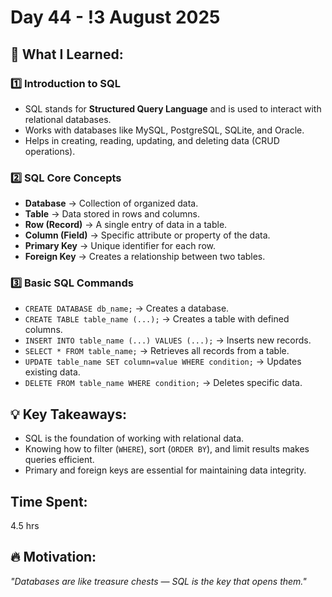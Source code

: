 # Day 44 - !3 August 2025

## 🧠 What I Learned:

### 1️⃣ Introduction to SQL
- SQL stands for **Structured Query Language** and is used to interact with relational databases.
- Works with databases like MySQL, PostgreSQL, SQLite, and Oracle.
- Helps in creating, reading, updating, and deleting data (CRUD operations).

### 2️⃣ SQL Core Concepts
- **Database** → Collection of organized data.
- **Table** → Data stored in rows and columns.
- **Row (Record)** → A single entry of data in a table.
- **Column (Field)** → Specific attribute or property of the data.
- **Primary Key** → Unique identifier for each row.
- **Foreign Key** → Creates a relationship between two tables.

### 3️⃣ Basic SQL Commands
- `CREATE DATABASE db_name;` → Creates a database.
- `CREATE TABLE table_name (...);` → Creates a table with defined columns.
- `INSERT INTO table_name (...) VALUES (...);` → Inserts new records.
- `SELECT * FROM table_name;` → Retrieves all records from a table.
- `UPDATE table_name SET column=value WHERE condition;` → Updates existing data.
- `DELETE FROM table_name WHERE condition;` → Deletes specific data.

## 💡 Key Takeaways:
- SQL is the foundation of working with relational data.
- Knowing how to filter (`WHERE`), sort (`ORDER BY`), and limit results makes queries efficient.
- Primary and foreign keys are essential for maintaining data integrity.

## Time Spent:
4.5 hrs

## 🔥 Motivation:
*"Databases are like treasure chests — SQL is the key that opens them."*
